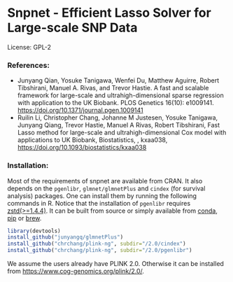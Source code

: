 # Snpnet - Efficient Lasso Solver for Large-scale SNP Data

License: GPL-2

### References: 
  - Junyang Qian, Yosuke Tanigawa, Wenfei Du, Matthew Aguirre, Robert Tibshirani, Manuel A. Rivas, and Trevor Hastie. A fast and scalable framework for large-scale and ultrahigh-dimensional sparse regression with application to the UK Biobank. PLOS Genetics 16(10): e1009141. https://doi.org/10.1371/journal.pgen.1009141
  - Ruilin Li, Christopher Chang, Johanne M Justesen, Yosuke Tanigawa, Junyang Qiang, Trevor Hastie, Manuel A Rivas, Robert Tibshirani, Fast Lasso method for large-scale and ultrahigh-dimensional Cox model with applications to UK Biobank, Biostatistics, , kxaa038, https://doi.org/10.1093/biostatistics/kxaa038

### Installation:
Most of the requirements of snpnet are available from CRAN. It also depends on the `pgenlibr`, `glmnet/glmnetPlus` and `cindex` (for survival analysis) packages. One can install them by running the following commands in R. Notice that the installation of `pgenlibr` requires [zstd(>=1.4.4)](https://github.com/facebook/zstd). It can be built from source or simply available from [conda](https://anaconda.org/conda-forge/zstd), [pip](https://pypi.org/project/zstd/) or [brew](https://formulae.brew.sh/formula/zstd).

```r
library(devtools)
install_github("junyangq/glmnetPlus")
install_github("chrchang/plink-ng", subdir="/2.0/cindex")
install_github("chrchang/plink-ng", subdir="/2.0/pgenlibr")
```
We assume the users already have PLINK 2.0. Otherwise it can be installed from https://www.cog-genomics.org/plink/2.0/.
